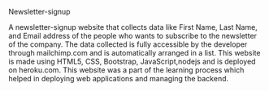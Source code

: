 Newsletter-signup

A newsletter-signup website that collects data like First Name, Last Name, and Email address of the people who wants to subscribe to the newsletter of the company. The data collected is fully accessible by the developer through mailchimp.com and is automatically arranged in a list. This website is made using HTML5, CSS, Bootstrap, JavaScript,nodejs and is deployed on heroku.com.
This website was a part of the learning process which helped in deploying web applications and managing the backend.

